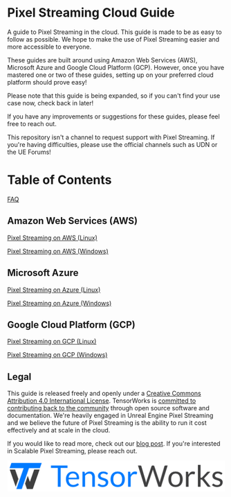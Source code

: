 # Pixel Streaming Cloud Guide
A guide to Pixel Streaming in the cloud. This guide is made to be as easy to follow as possible. We hope to make the use of Pixel Streaming easier and more accessible to everyone.

These guides are built around using Amazon Web Services (AWS), Microsoft Azure and Google Cloud Platform (GCP). However, once you have mastered one or two of these guides, setting up on your preferred cloud platform should prove easy!

Please note that this guide is being expanded, so if you can't find your use case now, check back in later!

If you have any improvements or suggestions for these guides, please feel free to reach out.

This repository isn't a channel to request support with Pixel Streaming. If you're having difficulties, please use the official channels such as UDN or the UE Forums!

# Table of Contents

   [FAQ](FAQ.md)
   
## Amazon Web Services (AWS)
   [Pixel Streaming on AWS (Linux)](Pixel%20Streaming%20on%20AWS%20(Linux).md)
   
   [Pixel Streaming on AWS (Windows)](Pixel%20Streaming%20on%20AWS%20(Windows).md)

## Microsoft Azure
   [Pixel Streaming on Azure (Linux)](Pixel%20Streaming%20on%20Azure%20(Linux).md) 

   [Pixel Streaming on Azure (Windows)](Pixel%20Streaming%20on%20Azure%20(Windows).md)
   
## Google Cloud Platform (GCP)
   [Pixel Streaming on GCP (Linux)](Pixel%20Streaming%20on%20GCP%20(Linux).md)
   
   [Pixel Streaming on GCP (Windows)](Pixel%20Streaming%20on%20GCP%20(Windows).md)


## Legal 

This guide is released freely and openly under a [Creative Commons Attribution 4.0 International License](http://creativecommons.org/licenses/by/4.0/). TensorWorks is [committed to contributing back to the community](https://tensorworks.com.au/community) through open source software and documentation. We're heavily engaged in Unreal Engine Pixel Streaming and we believe the future of Pixel Streaming is the ability to run it cost effectively and at scale in the cloud.

If you would like to read more, check out our [blog post](https://tensorworks.com.au/blog/an-open-architecture-for-scalable-pixel-streaming/). If you're interested in Scalable Pixel Streaming, please reach out.

[![TensorWorks Logo](Logo/logo.svg)](https://tensorworks.com.au/)
